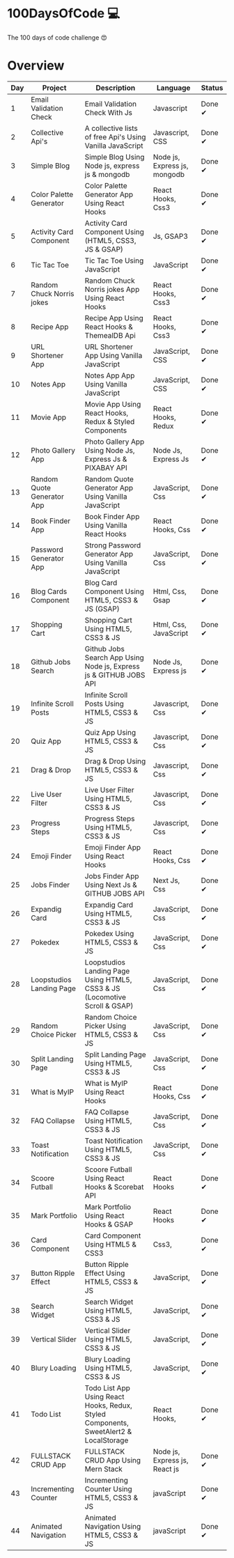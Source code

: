 # 100DaysOfCode 💻

The 100 days of code challenge 😍

# Overview

| Day | Project                    | Description                                                                           | Language                      | Status |
| --- | -------------------------- | ------------------------------------------------------------------------------------- | ----------------------------- | ------ |
| 1   | Email Validation Check     | Email Validation Check With Js                                                        | Javascript                    | Done ✔ |
| 2   | Collective Api's           | A collective lists of free Api's Using Vanilla JavaScript                             | Javascript, CSS               | Done ✔ |
| 3   | Simple Blog                | Simple Blog Using Node js, express js & mongodb                                       | Node js, Express js, mongodb  | Done ✔ |
| 4   | Color Palette Generator    | Color Palette Generator App Using React Hooks                                         | React Hooks, Css3             | Done ✔ |
| 5   | Activity Card Component    | Activity Card Component Using (HTML5, CSS3, JS & GSAP)                                | Js, GSAP3                     | Done ✔ |
| 6   | Tic Tac Toe                | Tic Tac Toe Using JavaScript                                                          | JavaScript                    | Done ✔ |
| 7   | Random Chuck Norris jokes  | Random Chuck Norris jokes App Using React Hooks                                       | React Hooks, Css3             | Done ✔ |
| 8   | Recipe App                 | Recipe App Using React Hooks & ThemealDB Api                                          | React Hooks, Css3             | Done ✔ |
| 9   | URL Shortener App          | URL Shortener App Using Vanilla JavaScript                                            | JavaScript, CSS               | Done ✔ |
| 10  | Notes App                  | Notes App App Using Vanilla JavaScript                                                | JavaScript, CSS               | Done ✔ |
| 11  | Movie App                  | Movie App Using React Hooks, Redux & Styled Components                                | React Hooks, Redux            | Done ✔ |
| 12  | Photo Gallery App          | Photo Gallery App Using Node Js, Express Js & PIXABAY API                             | Node Js, Express Js           | Done ✔ |
| 13  | Random Quote Generator App | Random Quote Generator App Using Vanilla JavaScript                                   | JavaScript, Css               | Done ✔ |
| 14  | Book Finder App            | Book Finder App Using Vanilla React Hooks                                             | React Hooks, Css              | Done ✔ |
| 15  | Password Generator App     | Strong Password Generator App Using Vanilla JavaScript                                | JavaScript, Css               | Done ✔ |
| 16  | Blog Cards Component       | Blog Card Component Using HTML5, CSS3 & JS (GSAP)                                     | Html, Css, Gsap               | Done ✔ |
| 17  | Shopping Cart              | Shopping Cart Using HTML5, CSS3 & JS                                                  | Html, Css, JavaScript         | Done ✔ |
| 18  | Github Jobs Search         | Github Jobs Search App Using Node js, Express js & GITHUB JOBS API                    | Node Js, Express js           | Done ✔ |
| 19  | Infinite Scroll Posts      | Infinite Scroll Posts Using HTML5, CSS3 & JS                                          | Javascript, Css               | Done ✔ |
| 20  | Quiz App                   | Quiz App Using HTML5, CSS3 & JS                                                       | Javascript, Css               | Done ✔ |
| 21  | Drag & Drop                | Drag & Drop Using HTML5, CSS3 & JS                                                    | Javascript, Css               | Done ✔ |
| 22  | Live User Filter           | Live User Filter Using HTML5, CSS3 & JS                                               | Javascript, Css               | Done ✔ |
| 23  | Progress Steps             | Progress Steps Using HTML5, CSS3 & JS                                                 | Javascript, Css               | Done ✔ |
| 24  | Emoji Finder               | Emoji Finder App Using React Hooks                                                    | React Hooks, Css              | Done ✔ |
| 25  | Jobs Finder                | Jobs Finder App Using Next Js & GITHUB JOBS API                                       | Next Js, Css                  | Done ✔ |
| 26  | Expandig Card              | Expandig Card Using HTML5, CSS3 & JS                                                  | JavaScript, Css               | Done ✔ |
| 27  | Pokedex                    | Pokedex Using HTML5, CSS3 & JS                                                        | JavaScript, Css               | Done ✔ |
| 28  | Loopstudios Landing Page   | Loopstudios Landing Page Using HTML5, CSS3 & JS (Locomotive Scroll & GSAP)            | JavaScript, Css               | Done ✔ |
| 29  | Random Choice Picker       | Random Choice Picker Using HTML5, CSS3 & JS                                           | JavaScript, Css               | Done ✔ |
| 30  | Split Landing Page         | Split Landing Page Using HTML5, CSS3 & JS                                             | JavaScript, Css               | Done ✔ |
| 31  | What is MyIP               | What is MyIP Using React Hooks                                                        | React Hooks, Css              | Done ✔ |
| 32  | FAQ Collapse               | FAQ Collapse Using HTML5, CSS3 & JS                                                   | JavaScript, Css               | Done ✔ |
| 33  | Toast Notification         | Toast Notification Using HTML5, CSS3 & JS                                             | JavaScript, Css               | Done ✔ |
| 34  | Scoore Futball             | Scoore Futball Using React Hooks & Scorebat API                                       | React Hooks                   | Done ✔ |
| 35  | Mark Portfolio             | Mark Portfolio Using React Hooks & GSAP                                               | React Hooks                   | Done ✔ |
| 36  | Card Component             | Card Component Using HTML5 & CSS3                                                     | Css3,                         | Done ✔ |
| 37  | Button Ripple Effect       | Button Ripple Effect Using HTML5, CSS3 & JS                                           | JavaScript,                   | Done ✔ |
| 38  | Search Widget              | Search Widget Using HTML5, CSS3 & JS                                                  | JavaScript,                   | Done ✔ |
| 39  | Vertical Slider            | Vertical Slider Using HTML5, CSS3 & JS                                                | JavaScript,                   | Done ✔ |
| 40  | Blury Loading              | Blury Loading Using HTML5, CSS3 & JS                                                  | JavaScript,                   | Done ✔ |
| 41  | Todo List                  | Todo List App Using React Hooks, Redux, Styled Components, SweetAlert2 & LocalStorage | React Hooks,                  | Done ✔ |
| 42  | FULLSTACK CRUD App         | FULLSTACK CRUD App Using Mern Stack                                                   | Node js, Express js, React js | Done ✔ |
| 43  | Incrementing Counter       | Incrementing Counter Using HTML5, CSS3 & JS                                           | javaScript                    | Done ✔ |
| 44  | Animated Navigation       | Animated Navigation Using HTML5, CSS3 & JS                                           | javaScript                    | Done ✔ |
